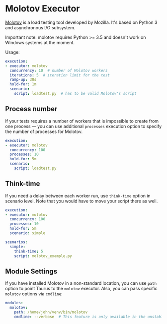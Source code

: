 # Molotov Executor

[Molotov](https://molotov.readthedocs.io/en/stable/) is a load testing tool developed by Mozilla.
It's based on Python 3 and asynchronous I/O subsystem.

Important note: molotov requires Python >= 3.5 and doesn't work on Windows systems at the moment.

Usage:
```yaml
execution:
- executor: molotov
  concurrency: 10  # number of Molotov workers
  iterations: 5  # iteration limit for the test
  ramp-up: 30s
  hold-for: 1m
  scenario:
    script: loadtest.py  # has to be valid Molotov's script
```

## Process number

If your tests requires a number of workers that is impossible to create from one process — you
can use additional `processes` execution option to specify the number of processes for Molotov.

```yaml
execution:
- executor: molotov
  concurrency: 100
  processes: 10
  hold-for: 5m
  scenario:
    script: loadtest.py
```

## Think-time

If you need a delay between each worker run, use `think-time` option in scenario level. Note that you would have to
move your script there as well.

```yaml
execution:
- executor: molotov
  concurrency: 100
  processes: 10
  hold-for: 5m
  scenario: simple

scenarios:
  simple:
    think-time: 5
    script: molotov_example.py
```

## Module Settings

If you have installed Molotov in a non-standard location, you can use `path` option to point Taurus to the `molotov` executor.
Also, you can pass specific `molotov` options via `cmdline`:

```yaml
modules:
  molotov:
    path: /home/john/venv/bin/molotov
    cmdline: --verbose  # This feature is only available in the unstable snapshot.
```
